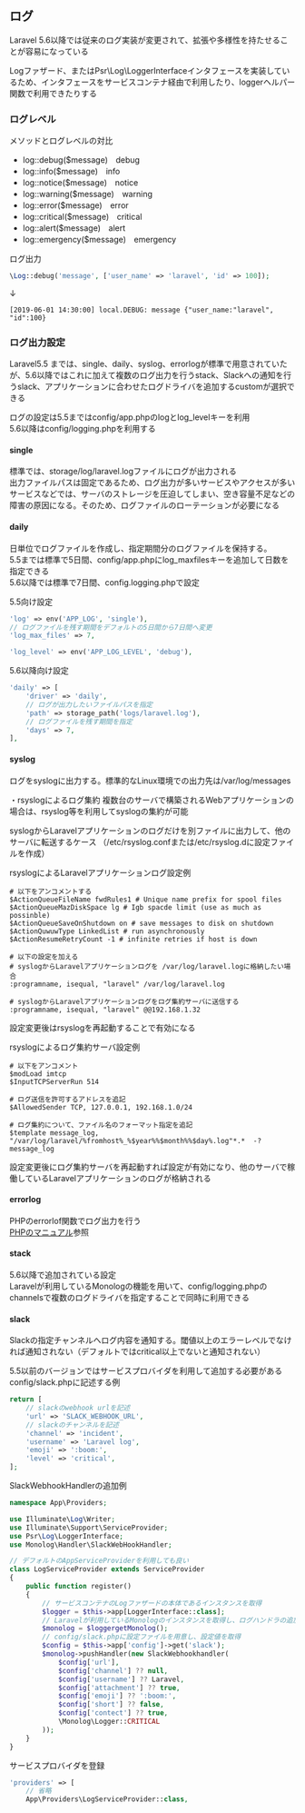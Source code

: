 ## ログ
Laravel 5.6以降では従来のログ実装が変更されて、拡張や多様性を持たせることが容易になっている

Logファザード、またはPsr\Log\LoggerInterfaceインタフェースを実装しているため、インタフェースをサービスコンテナ経由で利用したり、loggerヘルパー関数で利用できたりする

### ログレベル
メソッドとログレベルの対比
- log::debug($message)　debug
- log::info($message)　info
- log::notice($message)　notice
- log::warning($message)　warning
- log::error($message)　error
- log::critical($message)　critical
- log::alert($message)　alert
- log::emergency($message)　emergency

ログ出力
```php
\Log::debug('message', ['user_name' => 'laravel', 'id' => 100]);
```
↓
```
[2019-06-01 14:30:00] local.DEBUG: message {"user_name:"laravel", "id":100}
```

### ログ出力設定
Laravel5.5 までは、single、daily、syslog、errorlogが標準で用意されていたが、5.6以降ではこれに加えて複数のログ出力を行うstack、Slackへの通知を行うslack、アプリケーションに合わせたログドライバを追加するcustomが選択できる

ログの設定は5.5まではconfig/app.phpのlogとlog_levelキーを利用  
5.6以降はconfig/logging.phpを利用する

#### single
標準では、storage/log/laravel.logファイルにログが出力される  
出力ファイルパスは固定であるため、ログ出力が多いサービスやアクセスが多いサービスなどでは、サーバのストレージを圧迫してしまい、空き容量不足などの障害の原因になる。そのため、ログファイルのローテーションが必要になる

#### daily
日単位でログファイルを作成し、指定期間分のログファイルを保持する。  
5.5までは標準で5日間、config/app.phpにlog_maxfilesキーを追加して日数を指定できる  
5.6以降では標準で7日間、config.logging.phpで設定

5.5向け設定
```php
'log' => env('APP_LOG', 'single'),
// ログファイルを残す期間をデフォルトの5日間から7日間へ変更
'log_max_files' => 7,

'log_level' => env('APP_LOG_LEVEL', 'debug'),
```

5.6以降向け設定
```php
'daily' => [
    'driver' => 'daily',
    // ログが出力したいファイルパスを指定
    'path' => storage_path('logs/laravel.log'),
    // ログファイルを残す期間を指定
    'days' => 7,
],
```

#### syslog
ログをsyslogに出力する。標準的なLinux環境での出力先は/var/log/messages

・rsyslogによるログ集約
複数台のサーバで構築されるWebアプリケーションの場合は、rsyslog等を利用してsyslogの集約が可能  

syslogからLaravelアプリケーションのログだけを別ファイルに出力して、他のサーバに転送するケース
（/etc/rsyslog.confまたは/etc/rsyslog.dに設定ファイルを作成）

rsyslogによるLaravelアプリケーションログ設定例
```
# 以下をアンコメントする
$ActionQueueFileName fwdRules1 # Unique name prefix for spool files
$ActionQueueMazDiskSpace lg # Igb spacde limit (use as much as possinble)
$ActionQueueSaveOnShutdown on # save messages to disk on shutdown
$ActionQuwuwType LinkedList # run asynchronously
$ActionResumeRetryCount -1 # infinite retries if host is down

# 以下の設定を加える
# syslogからLaravelアプリケーションログを /var/log/laravel.logに格納したい場合
:programname, isequal, "laravel" /var/log/laravel.log

# syslogからLaravelアプリケーションログをログ集約サーバに送信する
:programname, isequal, "laravel" @@192.168.1.32
```
設定変更後はrsyslogを再起動することで有効になる

rsyslogによるログ集約サーバ設定例
```
# 以下をアンコメント
$modLoad imtcp
$InputTCPServerRun 514

# ログ送信を許可するアドレスを追記
$AllowedSender TCP, 127.0.0.1, 192.168.1.0/24

# ログ集約について、ファイル名のフォーマット指定を追記
$template message_log, "/var/log/laravel/%fromhost%_%$year%%$month%%$day%.log"*.*  -?message_log
```
設定変更後にログ集約サーバを再起動すれば設定が有効になり、他のサーバで稼働しているLaravelアプリケーションのログが格納される

#### errorlog
PHPのerrorlof関数でログ出力を行う  
[PHPのマニュアル](http://php.net/manual/ja/function.error.log.php)参照

#### stack
5.6以降で追加されている設定  
Laravelが利用しているMonologの機能を用いて、config/logging.phpのchannelsで複数のログドライバを指定することで同時に利用できる

#### slack
Slackの指定チャンネルへログ内容を通知する。閾値以上のエラーレベルでなければ通知されない（デフォルトではcritical以上でないと通知されない）

5.5以前のバージョンではサービスプロバイダを利用して追加する必要がある
config/slack.phpに記述する例
```php
return [
    // slackのwebhook urlを記述
    'url' => 'SLACK_WEBHOOK_URL',
    // slackのチャンネルを記述
    'channel' => 'incident',
    'username' => 'Laravel log',
    'emoji' => ':boom:',
    'level' => 'critical',
];
```

SlackWebhookHandlerの追加例
```php
namespace App\Providers;

use Illuminate\Log\Writer;
use Illuminate\Support\ServiceProvider;
use Psr\Log\LoggerInterface;
use Monolog\Handler\SlackWebHookHandler;

// デフォルトのAppServiceProviderを利用しても良い
class LogServiceProvider extends ServiceProvider
{
    public function register()
    {
        // サービスコンテナのLogファザードの本体であるインスタンスを取得
        $logger = $this->app[LoggerInterface::class];
        // Laravelが利用しているMonologのインスタンスを取得し、ログハンドラの追加を行う
        $monolog = $loggergetMonolog();
        // config/slack.phpに設定ファイルを用意し、設定値を取得
        $config = $this->app['config']->get('slack');
        $monolog->pushHandler(new SlackWebhookhandler(
            $config['url'],
            $config['channel'] ?? null,
            $config['username'] ?? Laravel,
            $config['attachment'] ?? true,
            $config['emoji'] ?? ':boom:',
            $config['short'] ?? false,
            $config['contect'] ?? true,
            \Monolog\Logger::CRITICAL
        ));
    }
}
```

サービスプロバイダを登録
```php
'providers' => [
    // 省略
    App\Providers\LogServiceProvider::class,
```